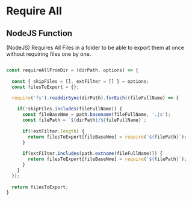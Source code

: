 # Require All #

## NodeJS Function ##

(NodeJS) Requires All Files in a folder to be able to export them at once without requiring files one by one.


```javascript

const requireAllFromDir = (dirPath, options) => {
  
  const { skipFiles = [], extFilter = [] } = options;
  const filesToExport = {};

  require('fs').readdirSync(dirPath).forEach((fileFullName) => {
        
    if(!skipFiles.includes(fileFullName)) {
      const fileBaseNme = path.basename(fileFullName, '.js');
      const filePath = `${dirPath}/${fileFullName}`;
      
      if(!extFilter.length) {
        return filesToExport[fileBaseNme] = require(`${filePath}`);
      }
      
      if(extFilter.includes(path.extname(fileFullName))) {
        return filesToExport[fileBaseNme] = require(`${filePath}`);
      }
    }
  });
  
  return filesToExport;
}
```